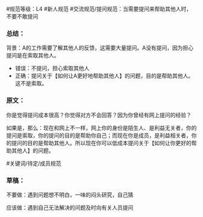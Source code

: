 #规范等级：L4 
#新人规范
#交流规范/提问规范：当需要提问来帮助其他人时，不要不敢提问
### 总结：
背景：A的工作需要了解其他人的反馈，这需要大量提问。A没有提问，因为担心提问是在索取其他人。
- 错误：不提问，担心索取其他人
- 正确：提问关于【如何让A更好地帮助其他人】的问题，目的是帮助其他人。这不是索取。

### 原文：
你是觉得提问成本很高？你觉得对方不会回答？因为你曾经有网上提问的经验？

如果是，那么：现在和网上不一样，网上你的身份是陌生人、是利益无关者，你的提问是索取，你的提问的目的是帮助你自己；而现在你是成员，是利益相关者，你的提问的目的是帮助其他人。所以现在你可以低成本提问关于【如何让你更好的帮助其他人】的问题。

#关键词/待定/成员规范

### 草稿：
不要做：遇到问题想不明白，一味的闷头研究，自己猜


应该做：遇到自己无法解决的问题及时向有关人员提问